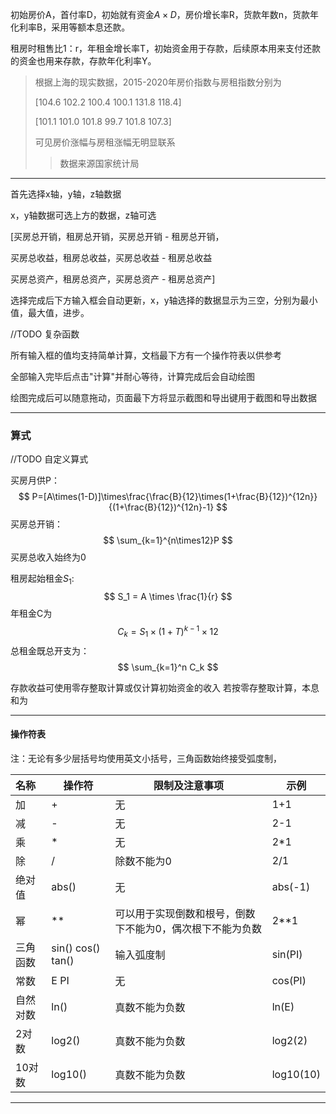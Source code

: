 

初始房价A，首付率D，初始就有资金$A\times D$，房价增长率R，货款年数n，货款年化利率B，采用等额本息还款。

租房时租售比1：r，年租金增长率T，初始资金用于存款，后续原本用来支付还款的资金也用来存款，存款年化利率Y。

>根据上海的现实数据，2015-2020年房价指数与房租指数分别为
>
>[104.6  102.2  100.4  100.1  131.8  118.4]
>
>[101.1  101.0  101.8  99.7  101.8  107.3]
>
>可见房价涨幅与房租涨幅无明显联系
>
>> 数据来源国家统计局

---



首先选择x轴，y轴，z轴数据

x，y轴数据可选上方的数据，z轴可选

[买房总开销，租房总开销，买房总开销 - 租房总开销，

买房总收益，租房总收益，买房总收益 - 租房总收益

买房总资产，租房总资产，买房总资产 - 租房总资产]



选择完成后下方输入框会自动更新，x，y轴选择的数据显示为三空，分别为最小值，最大值，进步。

//TODO 复杂函数

所有输入框的值均支持简单计算，文档最下方有一个操作符表以供参考

全部输入完毕后点击"计算"并耐心等待，计算完成后会自动绘图

绘图完成后可以随意拖动，页面最下方将显示截图和导出键用于截图和导出数据


---
### 算式
//TODO 自定义算式

买房月供P：
$$
P=[A\times(1-D)]\times\frac{\frac{B}{12}\times(1+\frac{B}{12})^{12n}}{(1+\frac{B}{12})^{12n}-1}
$$
买房总开销：
$$
\sum_{k=1}^{n\times12}P
$$
买房总收入始终为0

租房起始租金$S_1$:
$$
S_1 = A \times \frac{1}{r}
$$
年租金C为
$$
C_k = S_1\times(1+T)^{k-1}\times12
$$
总租金既总开支为：
$$
\sum_{k=1}^n C_k
$$

存款收益可使用零存整取计算或仅计算初始资金的收入
若按零存整取计算，本息和为


---
####  操作符表

注：无论有多少层括号均使用英文小括号，三角函数始终接受弧度制，

| 名称 | 操作符 | 限制及注意事项 | 示例 |
| :--- | ------ | ---- | ---- |
| 加   | +      | 无   | 1+1  |
|减|-|无|2-1|
|乘|*|无|2*1|
|除|/|除数不能为0|2/1|
|绝对值|abs()|无|abs(-1)|
|幂|**|可以用于实现倒数和根号，倒数下不能为0，偶次根下不能为负数|2**1|
|三角函数|sin() cos() tan()|输入弧度制|sin(PI)|
|常数|E PI|无|cos(PI)|
|自然对数|ln()|真数不能为负数|ln(E)|
|2对数|log2()|真数不能为负数|log2(2)|
|10对数|log10()|真数不能为负数|log10(10)|


---

